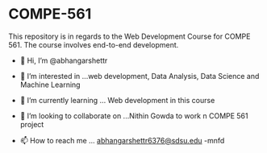 # COMPE-561

This repository is in regards to the Web Development Course for COMPE 561. The course involves end-to-end development.

- 👋 Hi, I’m @abhangarshettr

- 👀 I’m interested in ...web development, Data Analysis, Data Science and Machine Learning

- 🌱 I’m currently learning ... Web development in this course

- 💞️ I’m looking to collaborate on ...Nithin Gowda to work n COMPE 561 project

- 📫 How to reach me ... abhangarshettr6376@sdsu.edu
-mnfd
